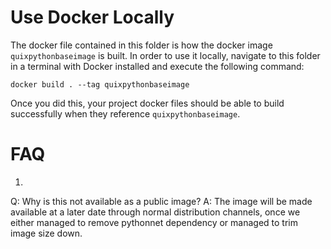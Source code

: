 # Use Docker Locally

The docker file contained in this folder is how the docker image `quixpythonbaseimage` is built.
In order to use it locally, navigate to this folder in a terminal with Docker installed and execute the following command:
```
docker build . --tag quixpythonbaseimage
```
Once you did this, your project docker files should be able to build successfully when they reference `quixpythonbaseimage`.

# FAQ
1.
Q: Why is this not available as a public image?
A: The image will be made available at a later date through normal distribution channels, once we either managed to remove pythonnet dependency or managed to trim image size down.